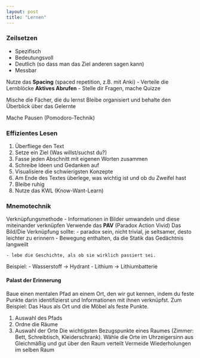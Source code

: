```yaml
---
layout: post
title: "Lernen"
---
```

### Zeilsetzen  
   
- Spezifisch
- Bedeutungsvoll
- Deutlich (so dass man das Ziel anderen sagen kann)
- Messbar
  
Nutze das **Spacing** (spaced repetition, z.B. mit Anki)
    - Verteile die Lernblöcke
**Aktives Abrufen**
    - Stelle dir Fragen, mache Quizze

Mische die Fächer, die du lernst
Bleibe organisiert und behalte den Überblick über das Gelernte
    
Mache Pausen (Pomodoro-Technik)

### Effizientes Lesen

1. Überfliege den Text
2. Setze ein Ziel (Was willst/suchst du?)
3. Fasse jeden Abschnitt mit eigenen Worten zusammen
4. Schreibe Ideen und Gedanken auf
5. Visualisiere die schwierigsten Konzepte
6. Am Ende des Textes überlege, was wichtig ist und ob du Zweifel hast
7. Bleibe ruhig
8. Nutze das KWL (Know-Want-Learn)

### Mnemotechnik
Verknüpfungsmethode
    - Informationen in Bilder umwandeln und diese miteinander verknüpfen
Verwende das **PAV** (Paradox Action Vivid)
Das Bild/Die Verknüpfung sollte:
    - paradox sein, nicht trivial, je seltsamer, desto leichter zu erinnern
    - Bewegung enthalten, da die Statik das Gedächtnis langweilt
    
    - lebe die Geschichte, als ob sie wirklich passiert sei.
Beispiel:
    - Wasserstoff → Hydrant
    - Lithium → Lithiumbatterie

#### Palast der Erinnerung
Baue einen mentalen Pfad an einem Ort, den wir gut kennen, indem du feste Punkte darin identifizierst und Informationen mit ihnen verknüpfst. Zum Beispiel: Das Haus als Ort und die Möbel als feste Punkte.
1. Auswahl des Pfads
2. Ordne die Räume
3. Auswahl der Orte
    Die wichtigsten Bezugspunkte eines Raumes (Zimmer: Bett, Schreibtisch, Kleiderschrank).
    Wähle die Orte im Uhrzeigersinn aus
    Gleichmäßig und gut über den Raum verteilt
    Vermeide Wiederholungen im selben Raum
